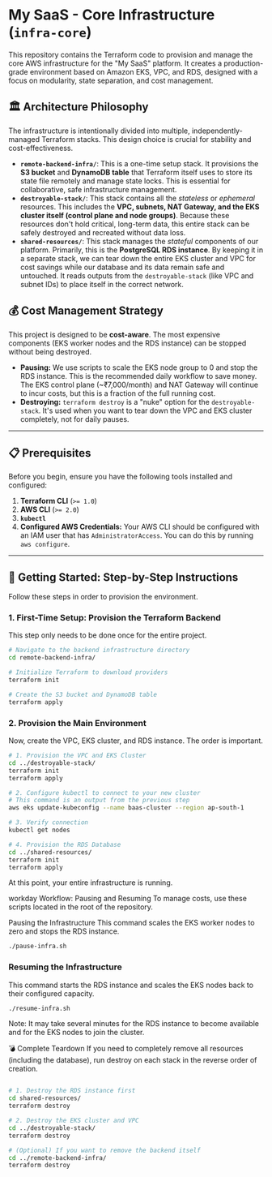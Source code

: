 # My SaaS - Core Infrastructure (`infra-core`)

This repository contains the Terraform code to provision and manage the core AWS infrastructure for the "My SaaS" platform. It creates a production-grade environment based on Amazon EKS, VPC, and RDS, designed with a focus on modularity, state separation, and cost management.

## 🏛️ Architecture Philosophy

The infrastructure is intentionally divided into multiple, independently-managed Terraform stacks. This design choice is crucial for stability and cost-effectiveness.

* **`remote-backend-infra/`**: This is a one-time setup stack. It provisions the **S3 bucket** and **DynamoDB table** that Terraform itself uses to store its state file remotely and manage state locks. This is essential for collaborative, safe infrastructure management.
* **`destroyable-stack/`**: This stack contains all the *stateless* or *ephemeral* resources. This includes the **VPC, subnets, NAT Gateway, and the EKS cluster itself (control plane and node groups)**. Because these resources don't hold critical, long-term data, this entire stack can be safely destroyed and recreated without data loss.
* **`shared-resources/`**: This stack manages the *stateful* components of our platform. Primarily, this is the **PostgreSQL RDS instance**. By keeping it in a separate stack, we can tear down the entire EKS cluster and VPC for cost savings while our database and its data remain safe and untouched. It reads outputs from the `destroyable-stack` (like VPC and subnet IDs) to place itself in the correct network.

## 💰 Cost Management Strategy

This project is designed to be **cost-aware**. The most expensive components (EKS worker nodes and the RDS instance) can be stopped without being destroyed.

* **Pausing:** We use scripts to scale the EKS node group to 0 and stop the RDS instance. This is the recommended daily workflow to save money. The EKS control plane (~₹7,000/month) and NAT Gateway will continue to incur costs, but this is a fraction of the full running cost.
* **Destroying:** `terraform destroy` is a "nuke" option for the `destroyable-stack`. It's used when you want to tear down the VPC and EKS cluster completely, not for daily pauses.

---

## 📋 Prerequisites

Before you begin, ensure you have the following tools installed and configured:

1.  **Terraform CLI** (`>= 1.0`)
2.  **AWS CLI** (`>= 2.0`)
3.  **`kubectl`**
4.  **Configured AWS Credentials:** Your AWS CLI should be configured with an IAM user that has `AdministratorAccess`. You can do this by running `aws configure`.

---

## 🚀 Getting Started: Step-by-Step Instructions

Follow these steps in order to provision the environment.

### 1. First-Time Setup: Provision the Terraform Backend

This step only needs to be done once for the entire project.

```bash
# Navigate to the backend infrastructure directory
cd remote-backend-infra/

# Initialize Terraform to download providers
terraform init

# Create the S3 bucket and DynamoDB table
terraform apply
```


### 2. Provision the Main Environment
Now, create the VPC, EKS cluster, and RDS instance. The order is important.

```bash
# 1. Provision the VPC and EKS Cluster
cd ../destroyable-stack/
terraform init
terraform apply

# 2. Configure kubectl to connect to your new cluster
# This command is an output from the previous step
aws eks update-kubeconfig --name baas-cluster --region ap-south-1

# 3. Verify connection
kubectl get nodes

# 4. Provision the RDS Database
cd ../shared-resources/
terraform init
terraform apply
```
At this point, your entire infrastructure is running.

workday Workflow: Pausing and Resuming
To manage costs, use these scripts located in the root of the repository.

Pausing the Infrastructure
This command scales the EKS worker nodes to zero and stops the RDS instance.


```bash
./pause-infra.sh
```


### Resuming the Infrastructure
This command starts the RDS instance and scales the EKS nodes back to their configured capacity.

```bash
./resume-infra.sh

```

Note: It may take several minutes for the RDS instance to become available and for the EKS nodes to join the cluster.

💣 Complete Teardown
If you need to completely remove all resources (including the database), run destroy on each stack in the reverse order of creation.




```bash

# 1. Destroy the RDS instance first
cd shared-resources/
terraform destroy

# 2. Destroy the EKS cluster and VPC
cd ../destroyable-stack/
terraform destroy

# (Optional) If you want to remove the backend itself
cd ../remote-backend-infra/
terraform destroy
```


